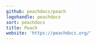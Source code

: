 ```yaml
---
github: peachdocs/peach
logohandle: peachdocs
sort: peachdocs
title: Peach
website: 'https://peachdocs.org/'
---
```

